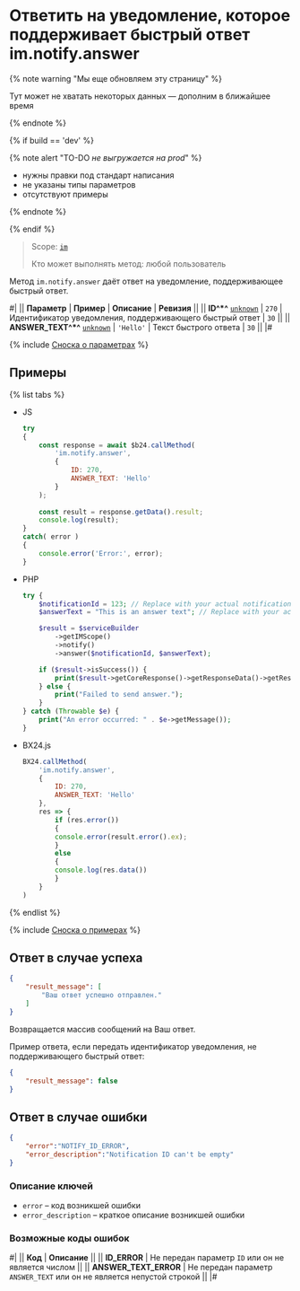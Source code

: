 # Ответить на уведомление, которое поддерживает быстрый ответ im.notify.answer

{% note warning "Мы еще обновляем эту страницу" %}

Тут может не хватать некоторых данных — дополним в ближайшее время

{% endnote %}

{% if build == 'dev' %}

{% note alert "TO-DO _не выгружается на prod_" %}

- нужны правки под стандарт написания
- не указаны типы параметров
- отсутствуют примеры

{% endnote %}

{% endif %}

> Scope: [`im`](../../scopes/permissions.md)
>
> Кто может выполнять метод: любой пользователь

Метод `im.notify.answer` даёт ответ на уведомление, поддерживающее быстрый ответ.

#|
|| **Параметр** | **Пример** | **Описание** | **Ревизия** ||
|| **ID^*^**
[`unknown`](../../data-types.md) | `270` | Идентификатор уведомления, поддерживающего быстрый ответ | `30` ||
|| **ANSWER_TEXT^*^**
[`unknown`](../../data-types.md) | `'Hello'` | Текст быстрого ответа | `30` ||
|#

{% include [Сноска о параметрах](../../../_includes/required.md) %}

## Примеры

{% list tabs %}

- JS


    ```js
    try
    {
    	const response = await $b24.callMethod(
    		'im.notify.answer',
    		{
    			ID: 270,
    			ANSWER_TEXT: 'Hello'
    		}
    	);
    	
    	const result = response.getData().result;
    	console.log(result);
    }
    catch( error )
    {
    	console.error('Error:', error);
    }
    ```

- PHP

    ```php
    try {
        $notificationId = 123; // Replace with your actual notification ID
        $answerText = "This is an answer text"; // Replace with your actual answer text

        $result = $serviceBuilder
            ->getIMScope()
            ->notify()
            ->answer($notificationId, $answerText);

        if ($result->isSuccess()) {
            print($result->getCoreResponse()->getResponseData()->getResult()[0]);
        } else {
            print("Failed to send answer.");
        }
    } catch (Throwable $e) {
        print("An error occurred: " . $e->getMessage());
    }
    ```

- BX24.js

    ```js
    BX24.callMethod(
        'im.notify.answer',
        {
            ID: 270,
            ANSWER_TEXT: 'Hello'
        },
        res => {
            if (res.error())
            {
            console.error(result.error().ex);
            }
            else
            {
            console.log(res.data())
            }
        }
    )
    ```

{% endlist %}

{% include [Сноска о примерах](../../../_includes/examples.md) %}

## Ответ в случае успеха

```json
{
    "result_message": [
        "Ваш ответ успешно отправлен."
    ]
}
```

Возвращается массив сообщений на Ваш ответ.

Пример ответа, если передать идентификатор уведомления, не поддерживающего быстрый ответ:

```json
{
    "result_message": false
}
```

## Ответ в случае ошибки

```json
{
    "error":"NOTIFY_ID_ERROR",
    "error_description":"Notification ID can't be empty"
}
```

### Описание ключей

- `error` – код возникшей ошибки
- `error_description` – краткое описание возникшей ошибки

### Возможные коды ошибок

#|
|| **Код** | **Описание** ||
|| **ID_ERROR** | Не передан параметр `ID` или он не является числом ||
|| **ANSWER_TEXT_ERROR** | Не передан параметр `ANSWER_TEXT` или он не является непустой строкой ||
|#